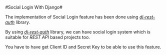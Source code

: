 #Social Login With Django#

The implementation of Social Login feature has been done using [*dj-rest-auth*](https://dj-rest-auth.readthedocs.io/) library.

By using [*dj-rest-auth*](https://dj-rest-auth.readthedocs.io/) library, we can have social login system which is suitable for *REST API* based projects too.

You have to have get Client ID and Secret Key to be able to use this feature.
